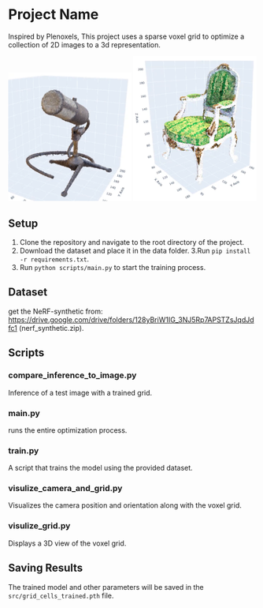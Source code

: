 # Project Name

Inspired by Plenoxels, This project uses a sparse voxel grid to optimize a collection of 2D images to a 3d representation. 

<img src="images/NVIDIA_Share_CPARLP1bdQ.png" width="250">
<img src="images/NVIDIA_Share_lNScI6UXAg.png" width="250">

## Setup

1. Clone the repository and navigate to the root directory of the project.
2. Download the dataset and place it in the data folder.
3.Run `pip install -r requirements.txt`.
4. Run `python scripts/main.py` to start the training process.

## Dataset
get the NeRF-synthetic from: https://drive.google.com/drive/folders/128yBriW1IG_3NJ5Rp7APSTZsJqdJdfc1 (nerf_synthetic.zip).

## Scripts

### compare_inference_to_image.py
Inference of a test image with a trained grid.

### main.py
 runs the entire optimization process.

### train.py
A script that trains the model using the provided dataset.

### visulize_camera_and_grid.py
Visualizes the camera position and orientation along with the voxel grid.

### visulize_grid.py
Displays a 3D view of the voxel grid.


## Saving Results
The trained model and other parameters will be saved in the `src/grid_cells_trained.pth` file.
